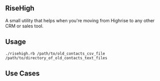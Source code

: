 ## RiseHigh
A small utility that helps when you're moving from Highrise to any other CRM or sales tool.

## Usage
`./risehigh.rb /path/to/old_contacts_csv_file /path/to/directory_of_old_contacts_text_files`

## Use Cases
